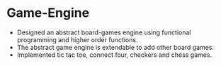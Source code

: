# Game-Engine
- Designed an abstract board-games engine using functional programming and higher order functions.
- The abstract game engine is extendable to add other board games.
- Implemented tic tac toe, connect four, checkers and chess games.
